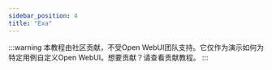 ```yaml
---
sidebar_position: 4
title: "Exa"
---
```


:::warning
本教程由社区贡献，不受Open WebUI团队支持。它仅作为演示如何为特定用例自定义Open WebUI。想要贡献？请查看贡献教程。
:::
